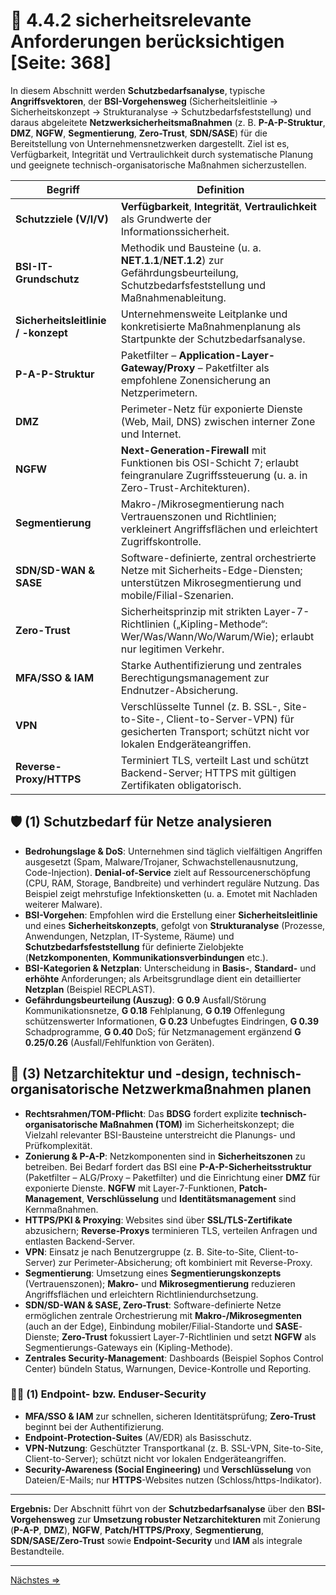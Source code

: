 # 🔐 4.4.2 sicherheitsrelevante Anforderungen berücksichtigen [Seite: 368]

In diesem Abschnitt werden **Schutzbedarfsanalyse**, typische **Angriffsvektoren**, der **BSI-Vorgehensweg** (Sicherheitsleitlinie → Sicherheitskonzept → Strukturanalyse → Schutzbedarfsfeststellung) und daraus abgeleitete **Netzwerksicherheitsmaßnahmen** (z. B. **P-A-P-Struktur**, **DMZ**, **NGFW**, **Segmentierung**, **Zero-Trust**, **SDN/SASE**) für die Bereitstellung von Unternehmensnetzwerken dargestellt. Ziel ist es, Verfügbarkeit, Integrität und Vertraulichkeit durch systematische Planung und geeignete technisch-organisatorische Maßnahmen sicherzustellen.

| Begriff                             | Definition                                                                                                                                        |
| ----------------------------------- | ------------------------------------------------------------------------------------------------------------------------------------------------- |
| **Schutzziele (V/I/V)**             | **Verfügbarkeit**, **Integrität**, **Vertraulichkeit** als Grundwerte der Informationssicherheit.                                                 |
| **BSI-IT-Grundschutz**              | Methodik und Bausteine (u. a. **NET.1.1**/**NET.1.2**) zur Gefährdungsbeurteilung, Schutzbedarfsfeststellung und Maßnahmenableitung.              |
| **Sicherheitsleitlinie / -konzept** | Unternehmensweite Leitplanke und konkretisierte Maßnahmenplanung als Startpunkte der Schutzbedarfsanalyse.                                        |
| **P-A-P-Struktur**                  | Paketfilter – **Application-Layer-Gateway/Proxy** – Paketfilter als empfohlene Zonensicherung an Netzperimetern.                                  |
| **DMZ**                             | Perimeter-Netz für exponierte Dienste (Web, Mail, DNS) zwischen interner Zone und Internet.                                                       |
| **NGFW**                            | **Next-Generation-Firewall** mit Funktionen bis OSI-Schicht 7; erlaubt feingranulare Zugriffssteuerung (u. a. in Zero-Trust-Architekturen).       |
| **Segmentierung**                   | Makro-/Mikrosegmentierung nach Vertrauenszonen und Richtlinien; verkleinert Angriffsflächen und erleichtert Zugriffskontrolle.                    |
| **SDN/SD-WAN & SASE**               | Software-definierte, zentral orchestrierte Netze mit Sicherheits-Edge-Diensten; unterstützen Mikrosegmentierung und mobile/Filial-Szenarien.      |
| **Zero-Trust**                      | Sicherheitsprinzip mit strikten Layer-7-Richtlinien („Kipling-Methode“: Wer/Was/Wann/Wo/Warum/Wie); erlaubt nur legitimen Verkehr.                |
| **MFA/SSO & IAM**                   | Starke Authentifizierung und zentrales Berechtigungsmanagement zur Endnutzer-Absicherung.                                                         |
| **VPN**                             | Verschlüsselte Tunnel (z. B. SSL-, Site-to-Site-, Client-to-Server-VPN) für gesicherten Transport; schützt nicht vor lokalen Endgeräteangriffen.  |
| **Reverse-Proxy/HTTPS**             | Terminiert TLS, verteilt Last und schützt Backend-Server; HTTPS mit gültigen Zertifikaten obligatorisch.                                          |

## 🛡️ (1) Schutzbedarf für Netze analysieren

* **Bedrohungslage & DoS**: Unternehmen sind täglich vielfältigen Angriffen ausgesetzt (Spam, Malware/Trojaner, Schwachstellenausnutzung, Code-Injection). **Denial-of-Service** zielt auf Ressourcenerschöpfung (CPU, RAM, Storage, Bandbreite) und verhindert reguläre Nutzung. Das Beispiel zeigt mehrstufige Infektionsketten (u. a. Emotet mit Nachladen weiterer Malware). 
* **BSI-Vorgehen**: Empfohlen wird die Erstellung einer **Sicherheitsleitlinie** und eines **Sicherheitskonzepts**, gefolgt von **Strukturanalyse** (Prozesse, Anwendungen, Netzplan, IT-Systeme, Räume) und **Schutzbedarfsfeststellung** für definierte Zielobjekte (**Netzkomponenten**, **Kommunikationsverbindungen** etc.). 
* **BSI-Kategorien & Netzplan**: Unterscheidung in **Basis-**, **Standard-** und **erhöhte** Anforderungen; als Arbeitsgrundlage dient ein detaillierter **Netzplan** (Beispiel RECPLAST). 
* **Gefährdungsbeurteilung (Auszug)**:
  **G 0.9** Ausfall/Störung Kommunikationsnetze, **G 0.18** Fehlplanung, **G 0.19** Offenlegung schützenswerter Informationen, **G 0.23** Unbefugtes Eindringen, **G 0.39** Schadprogramme, **G 0.40** DoS; für Netzmanagement ergänzend **G 0.25/0.26** (Ausfall/Fehlfunktion von Geräten). 

## 🧭 (3) Netzarchitektur und -design, technisch-organisatorische Netzwerkmaßnahmen planen

* **Rechtsrahmen/TOM-Pflicht**: Das **BDSG** fordert explizite **technisch-organisatorische Maßnahmen (TOM)** im Sicherheitskonzept; die Vielzahl relevanter BSI-Bausteine unterstreicht die Planungs- und Prüfkomplexität. 
* **Zonierung & P-A-P**: Netzkomponenten sind in **Sicherheitszonen** zu betreiben. Bei Bedarf fordert das BSI eine **P-A-P-Sicherheitsstruktur** (Paketfilter – ALG/Proxy – Paketfilter) und die Einrichtung einer **DMZ** für exponierte Dienste. **NGFW** mit Layer-7-Funktionen, **Patch-Management**, **Verschlüsselung** und **Identitätsmanagement** sind Kernmaßnahmen. 
* **HTTPS/PKI & Proxying**: Websites sind über **SSL/TLS-Zertifikate** abzusichern; **Reverse-Proxys** terminieren TLS, verteilen Anfragen und entlasten Backend-Server. 
* **VPN**: Einsatz je nach Benutzergruppe (z. B. Site-to-Site, Client-to-Server) zur Perimeter-Absicherung; oft kombiniert mit Reverse-Proxy. 
* **Segmentierung**: Umsetzung eines **Segmentierungskonzepts** (Vertrauenszonen); **Makro-** und **Mikrosegmentierung** reduzieren Angriffsflächen und erleichtern Richtliniendurchsetzung. 
* **SDN/SD-WAN & SASE, Zero-Trust**: Software-definierte Netze ermöglichen zentrale Orchestrierung mit **Makro-/Mikrosegmenten** (auch an der Edge), Einbindung mobiler/Filial-Standorte und **SASE**-Dienste; **Zero-Trust** fokussiert Layer-7-Richtlinien und setzt **NGFW** als Segmentierungs-Gateways ein (Kipling-Methode). 
* **Zentrales Security-Management**: Dashboards (Beispiel Sophos Control Center) bündeln Status, Warnungen, Device-Kontrolle und Reporting. 

### 🧑‍💻 (1) Endpoint- bzw. Enduser-Security

* **MFA/SSO & IAM** zur schnellen, sicheren Identitätsprüfung; **Zero-Trust** beginnt bei der Authentifizierung. 
* **Endpoint-Protection-Suites** (AV/EDR) als Basisschutz. 
* **VPN-Nutzung**: Geschützter Transportkanal (z. B. SSL-VPN, Site-to-Site, Client-to-Server); schützt nicht vor lokalen Endgeräteangriffen. 
* **Security-Awareness (Social Engineering)** und **Verschlüsselung** von Dateien/E-Mails; nur **HTTPS**-Websites nutzen (Schloss/https-Indikator). 

---

**Ergebnis:** Der Abschnitt führt von der **Schutzbedarfsanalyse** über den **BSI-Vorgehensweg** zur **Umsetzung robuster Netzarchitekturen** mit Zonierung (**P-A-P**, **DMZ**), **NGFW**, **Patch/HTTPS/Proxy**, **Segmentierung**, **SDN/SASE/Zero-Trust** sowie **Endpoint-Security** und **IAM** als integrale Bestandteile.


---

[Nächstes =>](./4.4.3_Nachhaltigkeit_sicherstellen.md)